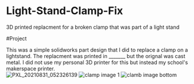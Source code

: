 
# Light-Stand-Clamp-Fix
3D printed replacment for a broken clamp that was part of a light stand 

#Project

This was a simple solidworks part design that I did to replace a clamp on a lightstand. The replacment was printed in _______ but the orignal was cast metal. I did not use my personal 3D printer for this but instead my school's makerspace printer.\
![PXL_20210831_052326139](https://user-images.githubusercontent.com/72219191/131446797-47750b7c-c453-43a1-97aa-f25096e2e661.jpg)
![clamp image 1](https://user-images.githubusercontent.com/72219191/131446489-b08bc735-c23c-42dd-81e4-d6bade2beda3.PNG)
![clamb image bottom](https://user-images.githubusercontent.com/72219191/131446488-72940ccd-eb36-449b-9845-3c571ab99d45.PNG)
